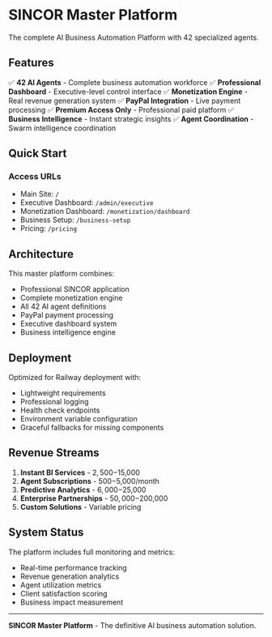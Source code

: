 # SINCOR Master Platform

The complete AI Business Automation Platform with 42 specialized agents.

## Features

✅ **42 AI Agents** - Complete business automation workforce
✅ **Professional Dashboard** - Executive-level control interface
✅ **Monetization Engine** - Real revenue generation system
✅ **PayPal Integration** - Live payment processing
✅ **Premium Access Only** - Professional paid platform
✅ **Business Intelligence** - Instant strategic insights
✅ **Agent Coordination** - Swarm intelligence coordination

## Quick Start

### Access URLs
- Main Site: `/`
- Executive Dashboard: `/admin/executive`
- Monetization Dashboard: `/monetization/dashboard`
- Business Setup: `/business-setup`
- Pricing: `/pricing`

## Architecture

This master platform combines:
- Professional SINCOR application
- Complete monetization engine
- All 42 AI agent definitions
- PayPal payment processing
- Executive dashboard system
- Business intelligence engine

## Deployment

Optimized for Railway deployment with:
- Lightweight requirements
- Professional logging
- Health check endpoints
- Environment variable configuration
- Graceful fallbacks for missing components

## Revenue Streams

1. **Instant BI Services** - $2,500-$15,000
2. **Agent Subscriptions** - $500-$5,000/month
3. **Predictive Analytics** - $6,000-$25,000
4. **Enterprise Partnerships** - $50,000-$200,000
5. **Custom Solutions** - Variable pricing

## System Status

The platform includes full monitoring and metrics:
- Real-time performance tracking
- Revenue generation analytics
- Agent utilization metrics
- Client satisfaction scoring
- Business impact measurement

---

**SINCOR Master Platform** - The definitive AI business automation solution.
